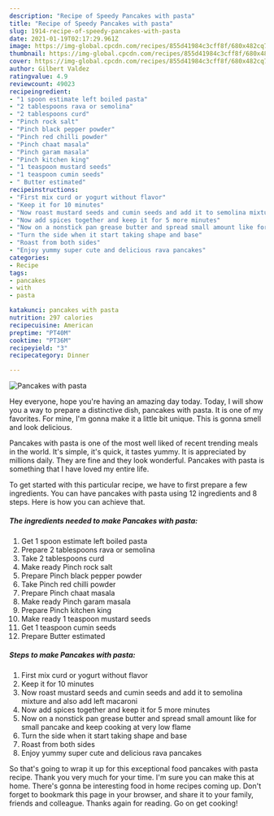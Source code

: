 ```yaml
---
description: "Recipe of Speedy Pancakes with pasta"
title: "Recipe of Speedy Pancakes with pasta"
slug: 1914-recipe-of-speedy-pancakes-with-pasta
date: 2021-01-19T02:17:29.961Z
image: https://img-global.cpcdn.com/recipes/855d41984c3cff8f/680x482cq70/pancakes-with-pasta-recipe-main-photo.jpg
thumbnail: https://img-global.cpcdn.com/recipes/855d41984c3cff8f/680x482cq70/pancakes-with-pasta-recipe-main-photo.jpg
cover: https://img-global.cpcdn.com/recipes/855d41984c3cff8f/680x482cq70/pancakes-with-pasta-recipe-main-photo.jpg
author: Gilbert Valdez
ratingvalue: 4.9
reviewcount: 49023
recipeingredient:
- "1 spoon estimate left boiled pasta"
- "2 tablespoons rava or semolina"
- "2 tablespoons curd"
- "Pinch rock salt"
- "Pinch black pepper powder"
- "Pinch red chilli powder"
- "Pinch chaat masala"
- "Pinch garam masala"
- "Pinch kitchen king"
- "1 teaspoon mustard seeds"
- "1 teaspoon cumin seeds"
- " Butter estimated"
recipeinstructions:
- "First mix curd or yogurt without flavor"
- "Keep it for 10 minutes"
- "Now roast mustard seeds and cumin seeds and add it to semolina mixture and also add left macaroni"
- "Now add spices together and keep it for 5 more minutes"
- "Now on a nonstick pan grease butter and spread small amount like for small pancake and keep cooking at very low flame"
- "Turn the side when it start taking shape and base"
- "Roast from both sides"
- "Enjoy yummy super cute and delicious rava pancakes"
categories:
- Recipe
tags:
- pancakes
- with
- pasta

katakunci: pancakes with pasta 
nutrition: 297 calories
recipecuisine: American
preptime: "PT40M"
cooktime: "PT36M"
recipeyield: "3"
recipecategory: Dinner

---
```



![Pancakes with pasta](https://img-global.cpcdn.com/recipes/855d41984c3cff8f/680x482cq70/pancakes-with-pasta-recipe-main-photo.jpg)

Hey everyone, hope you're having an amazing day today. Today, I will show you a way to prepare a distinctive dish, pancakes with pasta. It is one of my favorites. For mine, I'm gonna make it a little bit unique. This is gonna smell and look delicious.



Pancakes with pasta is one of the most well liked of recent trending meals in the world. It's simple, it's quick, it tastes yummy. It is appreciated by millions daily. They are fine and they look wonderful. Pancakes with pasta is something that I have loved my entire life.


To get started with this particular recipe, we have to first prepare a few ingredients. You can have pancakes with pasta using 12 ingredients and 8 steps. Here is how you can achieve that.

<!--inarticleads1-->

##### The ingredients needed to make Pancakes with pasta:

1. Get 1 spoon estimate left boiled pasta
1. Prepare 2 tablespoons rava or semolina
1. Take 2 tablespoons curd
1. Make ready Pinch rock salt
1. Prepare Pinch black pepper powder
1. Take Pinch red chilli powder
1. Prepare Pinch chaat masala
1. Make ready Pinch garam masala
1. Prepare Pinch kitchen king
1. Make ready 1 teaspoon mustard seeds
1. Get 1 teaspoon cumin seeds
1. Prepare  Butter estimated




<!--inarticleads2-->

##### Steps to make Pancakes with pasta:

1. First mix curd or yogurt without flavor
1. Keep it for 10 minutes
1. Now roast mustard seeds and cumin seeds and add it to semolina mixture and also add left macaroni
1. Now add spices together and keep it for 5 more minutes
1. Now on a nonstick pan grease butter and spread small amount like for small pancake and keep cooking at very low flame
1. Turn the side when it start taking shape and base
1. Roast from both sides
1. Enjoy yummy super cute and delicious rava pancakes




So that's going to wrap it up for this exceptional food pancakes with pasta recipe. Thank you very much for your time. I'm sure you can make this at home. There's gonna be interesting food in home recipes coming up. Don't forget to bookmark this page in your browser, and share it to your family, friends and colleague. Thanks again for reading. Go on get cooking!
